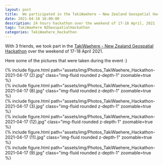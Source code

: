 ```yaml
---
layout: post
title:  We participated in the TakiWaehere – New Zealand Geospatial Hackathon!
date: 2021-04-18 16:00:00
description: 24 hours hackathon over the weekend of 17-18 April, 2021
tags: TakiWaehere NZGeospatialHackathon
categories: TakiWaehere_Hackathon
---
```

With 3 friends, we took part in the <a href='https://www.mbie.govt.nz/science-and-technology/science-and-innovation/international-opportunities/new-zealand-r-d/innovative-partnerships/takiwaehere-the-geospatial-hackathon/'>TakiWaehere - New Zealand Geospatial Hackathon</a> over the weekend of 17-18 April 2021.

Here some of the pictures that were taken during the event :)

<div class="row mt-3">
    <div class="col-sm mt-3 mt-md-0">
        {% include figure.html path="assets/img/Photos_TakiWaehere_Hackathon-2021-04-17 (2).jpg" class="img-fluid rounded z-depth-1" zoomable=true %}
    </div>
    <div class="col-sm mt-3 mt-md-0">
        {% include figure.html path="assets/img/Photos_TakiWaehere_Hackathon-2021-04-17 (8).jpg" class="img-fluid rounded z-depth-1" zoomable=true %}
    </div>
    <div class="col-sm mt-3 mt-md-0">
        {% include figure.html path="assets/img/Photos_TakiWaehere_Hackathon-2021-04-17 (3).jpg" class="img-fluid rounded z-depth-1" zoomable=true %}
    </div>
</div>

<div class="row mt-3">
    <div class="col-sm mt-3 mt-md-0">
        {% include figure.html path="assets/img/Photos_TakiWaehere_Hackathon-2021-04-17 (12).jpg" class="img-fluid rounded z-depth-1" zoomable=true %}
    </div>
    <div class="col-sm mt-3 mt-md-0">
        {% include figure.html path="assets/img/Photos_TakiWaehere_Hackathon-2021-04-17 (11).jpg" class="img-fluid rounded z-depth-1" zoomable=true %}
    </div>
    <div class="col-sm mt-3 mt-md-0">
        {% include figure.html path="assets/img/Photos_TakiWaehere_Hackathon-2021-04-17 (9).jpg" class="img-fluid rounded z-depth-1" zoomable=true %}
    </div>
</div>
